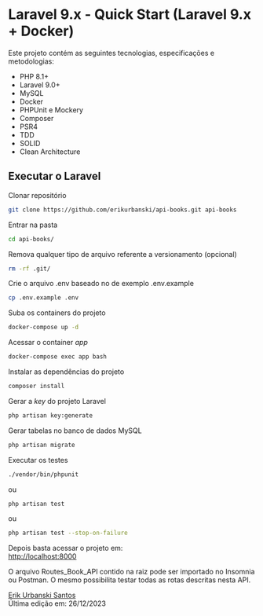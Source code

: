
# Laravel 9.x - Quick Start (Laravel 9.x + Docker)

Este projeto contém as seguintes tecnologias, especificações e metodologias:

- PHP 8.1+
- Laravel 9.0+
- MySQL
- Docker
- PHPUnit e Mockery
- Composer
- PSR4
- TDD
- SOLID
- Clean Architecture

## Executar o Laravel

Clonar repositório
```sh
git clone https://github.com/erikurbanski/api-books.git api-books
```

Entrar na pasta
```sh
cd api-books/
```

Remova qualquer tipo de arquivo referente a versionamento (opcional)
```sh
rm -rf .git/
```

Crie o arquivo .env baseado no de exemplo .env.example
```sh
cp .env.example .env
```

Suba os containers do projeto
```sh
docker-compose up -d
```

Acessar o container *app*
```sh
docker-compose exec app bash
```

Instalar as dependências do projeto
```sh
composer install
```

Gerar a *key* do projeto Laravel
```sh
php artisan key:generate
```

Gerar tabelas no banco de dados MySQL
```sh
php artisan migrate
```

Executar os testes
```sh
./vendor/bin/phpunit 
```
ou
```sh
php artisan test
```
ou
```sh
php artisan test --stop-on-failure
```

Depois basta acessar o projeto em:
<br>
[http://localhost:8000](http://localhost:8888)
<br>

O arquivo Routes_Book_API contido na raiz pode ser importado no Insomnia ou Postman.
O mesmo possibilita testar todas as rotas descritas nesta API.

[Erik Urbanski Santos](http://github.com/erikurbanski)
<br>
Última edição em: 26/12/2023

